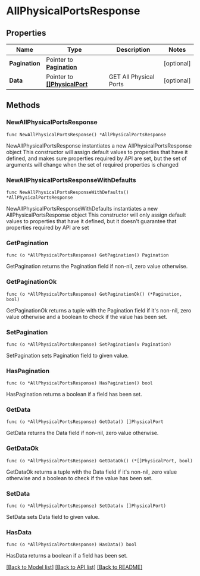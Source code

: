# AllPhysicalPortsResponse

## Properties

Name | Type | Description | Notes
------------ | ------------- | ------------- | -------------
**Pagination** | Pointer to [**Pagination**](Pagination.md) |  | [optional] 
**Data** | Pointer to [**[]PhysicalPort**](PhysicalPort.md) | GET All Physical Ports | [optional] 

## Methods

### NewAllPhysicalPortsResponse

`func NewAllPhysicalPortsResponse() *AllPhysicalPortsResponse`

NewAllPhysicalPortsResponse instantiates a new AllPhysicalPortsResponse object
This constructor will assign default values to properties that have it defined,
and makes sure properties required by API are set, but the set of arguments
will change when the set of required properties is changed

### NewAllPhysicalPortsResponseWithDefaults

`func NewAllPhysicalPortsResponseWithDefaults() *AllPhysicalPortsResponse`

NewAllPhysicalPortsResponseWithDefaults instantiates a new AllPhysicalPortsResponse object
This constructor will only assign default values to properties that have it defined,
but it doesn't guarantee that properties required by API are set

### GetPagination

`func (o *AllPhysicalPortsResponse) GetPagination() Pagination`

GetPagination returns the Pagination field if non-nil, zero value otherwise.

### GetPaginationOk

`func (o *AllPhysicalPortsResponse) GetPaginationOk() (*Pagination, bool)`

GetPaginationOk returns a tuple with the Pagination field if it's non-nil, zero value otherwise
and a boolean to check if the value has been set.

### SetPagination

`func (o *AllPhysicalPortsResponse) SetPagination(v Pagination)`

SetPagination sets Pagination field to given value.

### HasPagination

`func (o *AllPhysicalPortsResponse) HasPagination() bool`

HasPagination returns a boolean if a field has been set.

### GetData

`func (o *AllPhysicalPortsResponse) GetData() []PhysicalPort`

GetData returns the Data field if non-nil, zero value otherwise.

### GetDataOk

`func (o *AllPhysicalPortsResponse) GetDataOk() (*[]PhysicalPort, bool)`

GetDataOk returns a tuple with the Data field if it's non-nil, zero value otherwise
and a boolean to check if the value has been set.

### SetData

`func (o *AllPhysicalPortsResponse) SetData(v []PhysicalPort)`

SetData sets Data field to given value.

### HasData

`func (o *AllPhysicalPortsResponse) HasData() bool`

HasData returns a boolean if a field has been set.


[[Back to Model list]](../README.md#documentation-for-models) [[Back to API list]](../README.md#documentation-for-api-endpoints) [[Back to README]](../README.md)


